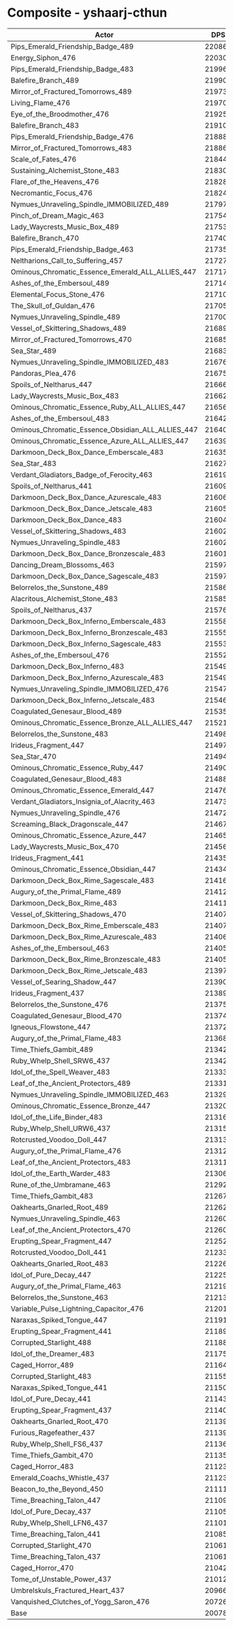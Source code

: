 # Composite - yshaarj-cthun
| Actor | DPS | Increase |
|---|:---:|:---:|
|Pips_Emerald_Friendship_Badge_489|220862|10.00%|
|Energy_Siphon_476|220306|9.72%|
|Pips_Emerald_Friendship_Badge_483|219960|9.55%|
|Balefire_Branch_489|219901|9.52%|
|Mirror_of_Fractured_Tomorrows_489|219739|9.44%|
|Living_Flame_476|219700|9.42%|
|Eye_of_the_Broodmother_476|219251|9.20%|
|Balefire_Branch_483|219106|9.12%|
|Pips_Emerald_Friendship_Badge_476|218883|9.01%|
|Mirror_of_Fractured_Tomorrows_483|218864|9.00%|
|Scale_of_Fates_476|218441|8.79%|
|Sustaining_Alchemist_Stone_483|218305|8.73%|
|Flare_of_the_Heavens_476|218283|8.71%|
|Necromantic_Focus_476|218247|8.70%|
|Nymues_Unraveling_Spindle_IMMOBILIZED_489|217977|8.56%|
|Pinch_of_Dream_Magic_463|217547|8.35%|
|Lady_Waycrests_Music_Box_489|217539|8.34%|
|Balefire_Branch_470|217407|8.28%|
|Pips_Emerald_Friendship_Badge_463|217353|8.25%|
|Neltharions_Call_to_Suffering_457|217270|8.21%|
|Ominous_Chromatic_Essence_Emerald_ALL_ALLIES_447|217179|8.16%|
|Ashes_of_the_Embersoul_489|217143|8.15%|
|Elemental_Focus_Stone_476|217104|8.13%|
|The_Skull_of_Guldan_476|217053|8.10%|
|Nymues_Unraveling_Spindle_489|217001|8.08%|
|Vessel_of_Skittering_Shadows_489|216894|8.02%|
|Mirror_of_Fractured_Tomorrows_470|216851|8.00%|
|Sea_Star_489|216838|7.99%|
|Nymues_Unraveling_Spindle_IMMOBILIZED_483|216769|7.96%|
|Pandoras_Plea_476|216756|7.95%|
|Spoils_of_Neltharus_447|216663|7.91%|
|Lady_Waycrests_Music_Box_483|216625|7.89%|
|Ominous_Chromatic_Essence_Ruby_ALL_ALLIES_447|216565|7.86%|
|Ashes_of_the_Embersoul_483|216422|7.79%|
|Ominous_Chromatic_Essence_Obsidian_ALL_ALLIES_447|216408|7.78%|
|Ominous_Chromatic_Essence_Azure_ALL_ALLIES_447|216393|7.77%|
|Darkmoon_Deck_Box_Dance_Emberscale_483|216354|7.75%|
|Sea_Star_483|216270|7.71%|
|Verdant_Gladiators_Badge_of_Ferocity_463|216197|7.68%|
|Spoils_of_Neltharus_441|216090|7.62%|
|Darkmoon_Deck_Box_Dance_Azurescale_483|216060|7.61%|
|Darkmoon_Deck_Box_Dance_Jetscale_483|216055|7.60%|
|Darkmoon_Deck_Box_Dance_483|216047|7.60%|
|Vessel_of_Skittering_Shadows_483|216027|7.59%|
|Nymues_Unraveling_Spindle_483|216026|7.59%|
|Darkmoon_Deck_Box_Dance_Bronzescale_483|216017|7.59%|
|Dancing_Dream_Blossoms_463|215970|7.56%|
|Darkmoon_Deck_Box_Dance_Sagescale_483|215970|7.56%|
|Belorrelos_the_Sunstone_489|215864|7.51%|
|Alacritous_Alchemist_Stone_483|215853|7.50%|
|Spoils_of_Neltharus_437|215769|7.46%|
|Darkmoon_Deck_Box_Inferno_Emberscale_483|215580|7.37%|
|Darkmoon_Deck_Box_Inferno_Bronzescale_483|215557|7.36%|
|Darkmoon_Deck_Box_Inferno_Sagescale_483|215539|7.35%|
|Ashes_of_the_Embersoul_476|215520|7.34%|
|Darkmoon_Deck_Box_Inferno_483|215499|7.33%|
|Darkmoon_Deck_Box_Inferno_Azurescale_483|215492|7.33%|
|Nymues_Unraveling_Spindle_IMMOBILIZED_476|215474|7.32%|
|Darkmoon_Deck_Box_Inferno_Jetscale_483|215466|7.31%|
|Coagulated_Genesaur_Blood_489|215357|7.26%|
|Ominous_Chromatic_Essence_Bronze_ALL_ALLIES_447|215219|7.19%|
|Belorrelos_the_Sunstone_483|214987|7.07%|
|Irideus_Fragment_447|214977|7.07%|
|Sea_Star_470|214949|7.05%|
|Ominous_Chromatic_Essence_Ruby_447|214901|7.03%|
|Coagulated_Genesaur_Blood_483|214885|7.02%|
|Ominous_Chromatic_Essence_Emerald_447|214765|6.96%|
|Verdant_Gladiators_Insignia_of_Alacrity_463|214734|6.95%|
|Nymues_Unraveling_Spindle_476|214723|6.94%|
|Screaming_Black_Dragonscale_447|214670|6.92%|
|Ominous_Chromatic_Essence_Azure_447|214650|6.91%|
|Lady_Waycrests_Music_Box_470|214565|6.86%|
|Irideus_Fragment_441|214353|6.76%|
|Ominous_Chromatic_Essence_Obsidian_447|214348|6.75%|
|Darkmoon_Deck_Box_Rime_Sagescale_483|214165|6.66%|
|Augury_of_the_Primal_Flame_489|214121|6.64%|
|Darkmoon_Deck_Box_Rime_483|214116|6.64%|
|Vessel_of_Skittering_Shadows_470|214078|6.62%|
|Darkmoon_Deck_Box_Rime_Emberscale_483|214072|6.62%|
|Darkmoon_Deck_Box_Rime_Azurescale_483|214062|6.61%|
|Ashes_of_the_Embersoul_463|214052|6.61%|
|Darkmoon_Deck_Box_Rime_Bronzescale_483|214051|6.61%|
|Darkmoon_Deck_Box_Rime_Jetscale_483|213970|6.57%|
|Vessel_of_Searing_Shadow_447|213904|6.53%|
|Irideus_Fragment_437|213894|6.53%|
|Belorrelos_the_Sunstone_476|213754|6.46%|
|Coagulated_Genesaur_Blood_470|213741|6.45%|
|Igneous_Flowstone_447|213725|6.44%|
|Augury_of_the_Primal_Flame_483|213680|6.42%|
|Time_Thiefs_Gambit_489|213429|6.30%|
|Ruby_Whelp_Shell_SRW6_437|213425|6.30%|
|Idol_of_the_Spell_Weaver_483|213332|6.25%|
|Leaf_of_the_Ancient_Protectors_489|213317|6.24%|
|Nymues_Unraveling_Spindle_IMMOBILIZED_463|213291|6.23%|
|Ominous_Chromatic_Essence_Bronze_447|213205|6.19%|
|Idol_of_the_Life_Binder_483|213160|6.16%|
|Ruby_Whelp_Shell_URW6_437|213151|6.16%|
|Rotcrusted_Voodoo_Doll_447|213133|6.15%|
|Augury_of_the_Primal_Flame_476|213126|6.15%|
|Leaf_of_the_Ancient_Protectors_483|213119|6.14%|
|Idol_of_the_Earth_Warder_483|213063|6.12%|
|Rune_of_the_Umbramane_463|212920|6.04%|
|Time_Thiefs_Gambit_483|212673|5.92%|
|Oakhearts_Gnarled_Root_489|212627|5.90%|
|Nymues_Unraveling_Spindle_463|212605|5.89%|
|Leaf_of_the_Ancient_Protectors_470|212600|5.88%|
|Erupting_Spear_Fragment_447|212526|5.85%|
|Rotcrusted_Voodoo_Doll_441|212331|5.75%|
|Oakhearts_Gnarled_Root_483|212264|5.72%|
|Idol_of_Pure_Decay_447|212257|5.71%|
|Augury_of_the_Primal_Flame_463|212193|5.68%|
|Belorrelos_the_Sunstone_463|212133|5.65%|
|Variable_Pulse_Lightning_Capacitor_476|212013|5.59%|
|Naraxas_Spiked_Tongue_447|211915|5.54%|
|Erupting_Spear_Fragment_441|211896|5.53%|
|Corrupted_Starlight_488|211888|5.53%|
|Idol_of_the_Dreamer_483|211752|5.46%|
|Caged_Horror_489|211649|5.41%|
|Corrupted_Starlight_483|211555|5.36%|
|Naraxas_Spiked_Tongue_441|211501|5.34%|
|Idol_of_Pure_Decay_441|211434|5.30%|
|Erupting_Spear_Fragment_437|211403|5.29%|
|Oakhearts_Gnarled_Root_470|211398|5.29%|
|Furious_Ragefeather_437|211393|5.28%|
|Ruby_Whelp_Shell_FS6_437|211362|5.27%|
|Time_Thiefs_Gambit_470|211353|5.26%|
|Caged_Horror_483|211233|5.20%|
|Emerald_Coachs_Whistle_437|211230|5.20%|
|Beacon_to_the_Beyond_450|211111|5.14%|
|Time_Breaching_Talon_447|211097|5.14%|
|Idol_of_Pure_Decay_437|211057|5.12%|
|Ruby_Whelp_Shell_LFN6_437|211013|5.09%|
|Time_Breaching_Talon_441|210859|5.02%|
|Corrupted_Starlight_470|210616|4.90%|
|Time_Breaching_Talon_437|210616|4.90%|
|Caged_Horror_470|210424|4.80%|
|Tome_of_Unstable_Power_437|210125|4.65%|
|Umbrelskuls_Fractured_Heart_437|209665|4.42%|
|Vanquished_Clutches_of_Yogg_Saron_476|207269|3.23%|
|Base|200785|0.00%|
